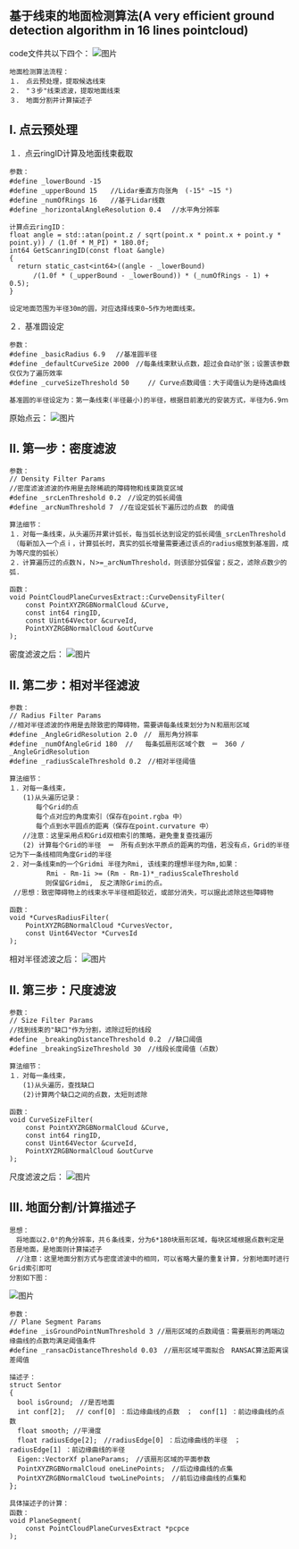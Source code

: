 基于线束的地面检测算法(A very efficient ground detection algorithm in 16 lines pointcloud)
---------------------
code文件共以下四个：
![图片](https://nullmax.coding.net/api/project/35711/files/192200/imagePreview)
```
地面检测算法流程：
１．　点云预处理，提取候选线束
２．　"３步"线束滤波，提取地面线束
３．　地面分割并计算描述子
```
## **I. 点云预处理**

１．点云ringID计算及地面线束截取
```
参数：
#define _lowerBound -15　　
#define _upperBound 15　　//Lidar垂直方向张角　(-15° ~15 °)
#define _numOfRings 16　　//基于Lidar线数
#define _horizontalAngleResolution 0.4 　//水平角分辨率

计算点云ringID：
float angle = std::atan(point.z / sqrt(point.x * point.x + point.y * point.y)) / (1.0f * M_PI) * 180.0f;
int64 GetScanringID(const float &angle)
{
  return static_cast<int64>((angle - _lowerBound)
　　　 /(1.0f * (_upperBound - _lowerBound)) * (_numOfRings - 1) + 0.5);
}

设定地面范围为半径30m的圆，对应选择线束0~5作为地面线束。
```
２．基准圆设定
```
参数：
#define _basicRadius 6.9 　//基准圆半径
#define _defaultCurveSize 2000　//每条线束默认点数，超过会自动扩张；设置该参数仅仅为了遍历效率
#define _curveSizeThreshold 50   　// Curve点数阈值：大于阈值认为是待选曲线

基准圆的半径设定为：第一条线束(半径最小)的半径，根据目前激光的安装方式，半径为6.9ｍ
```
原始点云：
![图片](https://nullmax.coding.net/api/project/35711/files/192296/imagePreview)
## **II. 第一步：密度滤波**

```
参数：
// Density Filter Params
//密度滤波滤波的作用是去除稀疏的障碍物和线束跳变区域
#define _srcLenThreshold 0.2　//设定的弧长阈值
#define _arcNumThreshold 7　//在设定弧长下遍历过的点数　的阈值
```
```
算法细节：
１．对每一条线束，从头遍历并累计弧长，每当弧长达到设定的弧长阈值_srcLenThreshold
　（每新加入一个点ｉ，计算弧长时，真实的弧长增量需要通过该点的radius缩放到基准圆，成为等尺度的弧长）
２．计算遍历过的点数Ｎ，Ｎ>=_arcNumThreshold，则该部分弧保留；反之，滤除点数少的弧.

```

```
函数：
void PointCloudPlaneCurvesExtract::CurveDensityFilter(
    const PointXYZRGBNormalCloud &Curve, 
    const int64 ringID, 
    const Uint64Vector &curveId,
    PointXYZRGBNormalCloud &outCurve
);
```
密度滤波之后：
![图片](https://nullmax.coding.net/api/project/35711/files/192282/imagePreview)
## **II. 第二步：相对半径滤波**
```
参数：
// Radius Filter Params
//相对半径滤波的作用是去除致密的障碍物，需要讲每条线束划分为Ｎ和扇形区域
#define _AngleGridResolution 2.0　//　扇形角分辨率
#define _numOfAngleGrid 180  //   每条弧扇形区域个数　＝　360 / _AngleGridResolution
#define _radiusScaleThreshold 0.2　//相对半径阈值
```
```
算法细节：
１．对每一条线束，
　　(1)从头遍历记录： 
　　　　每个Grid的点
　　　　每个点对应的角度索引（保存在point.rgba 中）
　　　　每个点到水平圆点的距离（保存在point.curvature 中）
　　//注意：这里采用点和Grid双相索引的策略，避免重复查找遍历
　　(2) 计算每个Grid的半径　＝　所有点到水平原点的距离的均值，若没有点，Grid的半径记为下一条线相同角度Grid的半径
２．对一条线束m的一个Gridmi 半径为Rmi, 该线束的理想半径为Rm,如果：
　　      Rmi - Rm-1i >= (Rm - Rm-1)*_radiusScaleThreshold
         则保留Gridmi,　反之清除Grimi的点。
 //思想：致密障碍物上的线束水平半径相距较近，或部分消失，可以据此滤除这些障碍物
```
```
函数：
void *CurvesRadiusFilter(
    PointXYZRGBNormalCloud *CurvesVector, 
    const Uint64Vector *CurvesId
);
```
相对半径滤波之后：
![图片](https://nullmax.coding.net/api/project/35711/files/192294/imagePreview)

## **II. 第三步：尺度滤波**
```
参数：
// Size Filter Params
//找到线束的"缺口"作为分割，滤除过短的线段
#define _breakingDistanceThreshold 0.2　//缺口阈值
#define _breakingSizeThreshold 30　//线段长度阈值（点数）
```
```
算法细节：
１．对每一条线束，
　　(1)从头遍历，查找缺口
　　(2)计算两个缺口之间的点数，太短则滤除
```
```
函数：
void CurveSizeFilter(
    const PointXYZRGBNormalCloud &Curve, 
    const int64 ringID, 
    const Uint64Vector &curveId,
    PointXYZRGBNormalCloud &outCurve
);
```
尺度滤波之后：
![图片](https://nullmax.coding.net/api/project/35711/files/192290/imagePreview)

## **III. 地面分割/计算描述子**

```
思想：
　将地面以2.0°的角分辨率，共６条线束，分为6*180块扇形区域，每块区域根据点数判定是否是地面，是地面则计算描述子
　//注意：这里地面分割方式与密度滤波中的相同，可以省略大量的重复计算，分割地面时进行Grid索引即可
分割如下图：
```

![图片](https://nullmax.coding.net/api/project/35711/files/192293/imagePreview)
```
参数：
// Plane Segment Params
#define _isGroundPointNumThreshold 3 //扇形区域的点数阈值：需要扇形的两端边缘曲线的点数均满足阈值条件
#define _ransacDistanceThreshold 0.03　//扇形区域平面拟合　RANSAC算法距离误差阈值
```

```
描述子：
struct Sentor
{
  bool isGround;　//是否地面
  int conf[2]; 　// conf[0] ：后边缘曲线的点数　；　conf[1] ：前边缘曲线的点数　
  float smooth; //平滑度
  float radiusEdge[2];　//radiusEdge[0] ：后边缘曲线的半径　；radiusEdge[1] ：前边缘曲线的半径　
  Eigen::VectorXf planeParams;　//该扇形区域的平面参数
  PointXYZRGBNormalCloud oneLinePoints;　//后边缘曲线的点集
  PointXYZRGBNormalCloud twoLinePoints;　//前后边缘曲线的点集和
};
```

```
具体描述子的计算：
函数：
void PlaneSegment(
    const PointCloudPlaneCurvesExtract *pcpce
);
```





